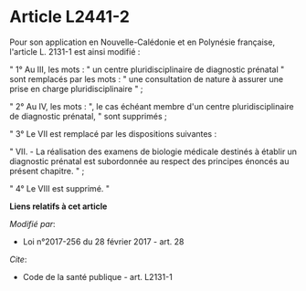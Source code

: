 # Article L2441-2

Pour son application en Nouvelle-Calédonie et en Polynésie française, l'article L. 2131-1 est ainsi modifié : 

" 1° Au III, les mots : " un centre pluridisciplinaire de diagnostic prénatal " sont remplacés par les mots : " une
consultation de nature à assurer une prise en charge pluridisciplinaire " ; 

" 2° Au IV, les mots : ", le cas échéant membre d'un centre pluridisciplinaire de diagnostic prénatal, " sont supprimés ; 

" 3° Le VII est remplacé par les dispositions suivantes : 

" VII. - La réalisation des examens de biologie médicale destinés à établir un diagnostic prénatal est subordonnée au respect
des principes énoncés au présent chapitre. " ; 

" 4° Le VIII est supprimé. "

**Liens relatifs à cet article**

_Modifié par_:

  - Loi n°2017-256 du 28 février 2017 - art. 28

_Cite_:

  - Code de la santé publique - art. L2131-1
